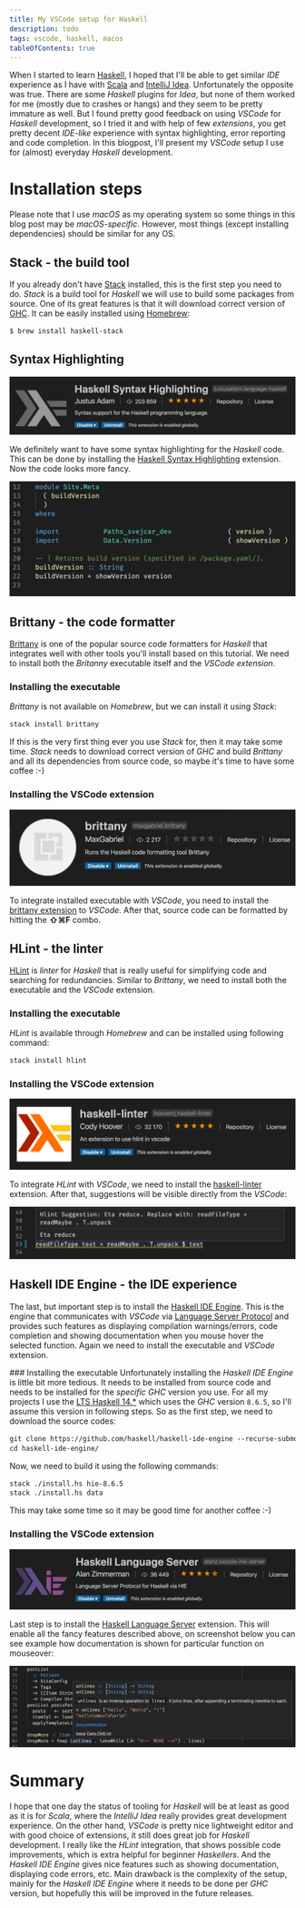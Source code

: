 ```yaml
---
title: My VSCode setup for Haskell
description: todo
tags: vscode, haskell, macos
tableOfContents: true
---
```


<style>
figure {
    text-align: center;
}

figure img {
    width: 500px;
}

figure:nth-child(41) img {
    width: 700px;
}
</style>

When I started to learn [Haskell][web:haskell], I hoped that I'll be able to get similar _IDE_ experience as I have with [Scala][web:scala] and [IntelliJ Idea][web:idea]. Unfortunately the opposite was true. There are some _Haskell_ plugins for _Idea_, but none of them worked for me (mostly due to crashes or hangs) and they seem to be pretty immature as well. But I found pretty good feedback on using _VSCode_ for _Haskell_ development, so I tried it and with help of few _extensions_, you get pretty decent _IDE-like_ experience with syntax highlighting, error reporting and code completion. In this blogpost, I'll present my _VSCode_ setup I use for (almost) everyday _Haskell_ development.

<!-- MORE -->

# Installation steps
Please note that I use _macOS_ as my operating system so some things in this blog post may be _macOS-specific_. However, most things (except installing dependencies) should be similar for any OS.

## Stack - the build tool
If you already don't have [Stack][web:stack] installed, this is the first step you need to do. _Stack_ is a build tool for _Haskell_ we will use to build some packages from source. One of its great features is that it will download correct version of [GHC][web:ghc]. It can be easily installed using [Homebrew][web:homebrew]:

```txt
$ brew install haskell-stack
```

## Syntax Highlighting
![VSCode Haskell Syntax Highlighting extension][img:vscode-hsl]

We definitely want to have some syntax highlighting for the _Haskell_ code. This can be done by installing the [Haskell Syntax Highlighting][vscode:hsl] extension. Now the code looks more fancy.

![syntax highlighting in action][img:syntax-highlighting]

## Brittany - the code formatter
[Brittany][github:brittany] is one of the popular source code formatters for _Haskell_ that integrates well with other tools you'll install based on this tutorial. We need to install both the _Britanny_ executable itself and the _VSCode extension_.

### Installing the executable
_Brittany_ is not available on _Homebrew_, but we can install it using _Stack_:

```txt
stack install brittany
```

If this is the very first thing ever you use _Stack_ for, then it may take some time. _Stack_ needs to download correct version of _GHC_ and build _Brittany_ and all its dependencies from source code, so maybe it's time to have some coffee :-)

### Installing the VSCode extension
![VSCode extension for Brittany][img:vscode-brittany]

To integrate installed executable with _VSCode_, you need to install the [brittany extension][vscode:brittany] to _VSCode_. After that, source code can be formatted by hitting the __⇧⌘F__ combo.

## HLint - the linter
[HLint][github:hlint] is _linter_ for _Haskell_ that is really useful for simplifying code and searching for redundancies. Similar to _Brittany_, we need to install both the executable and the _VSCode_ extension.

### Installing the executable
_HLint_ is available through _Homebrew_ and can be installed using following command:

```txt
stack install hlint
```

### Installing the VSCode extension
![VSCode extension for HLint][img:vscode-hlint]

To integrate _HLint_ with _VSCode_, we need to install the [haskell-linter][vscode:hlint] extension. After that, suggestions will be visible directly from the _VSCode_:

![HLint in action][img:hlint]

## Haskell IDE Engine - the IDE experience
The last, but important step is to install the [Haskell IDE Engine][github:hie]. This is the engine that communicates with _VSCode_ via [Language Server Protocol][web:lsp] and provides such features as displaying compilation warnings/errors, code completion and showing documentation when you mouse hover the selected function. Again we need to install the executable and _VSCode_ extension.

### Installing the executable
Unfortunately installing the _Haskell IDE Engine_ is little bit more tedious. It needs to be installed from source code and needs to be installed for the _specific_ _GHC_ version you use. For all my projects I use the [LTS Haskell 14.*][web:stackage] which uses the _GHC_ version `8.6.5`, so I'll assume this version in following steps. So as the first step, we need to download the source codes:

```txt
git clone https://github.com/haskell/haskell-ide-engine --recurse-submodules
cd haskell-ide-engine/
```

Now, we need to build it using the following commands:
```txt
stack ./install.hs hie-8.6.5
stack ./install.hs data
```

This may take some time so it may be good time for another coffee :-)

### Installing the VSCode extension
![VSCode Haskell Language Server extension][img:vscode-hls]

Last step is to install the [Haskell Language Server][vscode:hls] extension. This will enable all the fancy features described above, on screenshot below you can see example how documentation is shown for particular function on mouseover:

![displaying documentation on mouseover][img:hls]

# Summary
I hope that one day the status of tooling for _Haskell_ will be at least as good as it is for _Scala_, where the _IntelliJ Idea_ really provides great development experience. On the other hand, _VSCode_ is pretty nice lightweight editor and with good choice of extensions, it still does great job for _Haskell_ development. I really like the _HLint_ integration, that shows possible code improvements, which is extra helpful for beginner _Haskellers_. And the _Haskell IDE Engine_ gives nice features such as showing documentation, displaying code errors, etc. Main drawback is the complexity of the setup, mainly for the _Haskell IDE Engine_ where it needs to be done per _GHC_ version, but hopefully this will be improved in the future releases.


[img:hlint]: /assets/images/my-vscode-setup-for-haskell/hlint.png
[img:hls]: /assets/images/my-vscode-setup-for-haskell/hls.png
[img:syntax-highlighting]: /assets/images/my-vscode-setup-for-haskell/syntax-highlighting.png
[img:vscode-brittany]: /assets/images/my-vscode-setup-for-haskell/vscode-brittany.png
[img:vscode-hlint]: /assets/images/my-vscode-setup-for-haskell/vscode-hlint.png
[img:vscode-hls]: /assets/images/my-vscode-setup-for-haskell/vscode-hls.png
[img:vscode-hsl]: /assets/images/my-vscode-setup-for-haskell/vscode-hsl.png

[github:brittany]: https://github.com/lspitzner/brittany
[github:hie]: https://github.com/haskell/haskell-ide-engine
[github:hlint]: https://github.com/ndmitchell/hlint
[vscode:brittany]: https://github.com/MaxGabriel/brittany-vscode-extension
[vscode:hlint]: https://github.com/hoovercj/vscode-haskell-linter
[vscode:hls]: https://github.com/alanz/vscode-hie-server
[vscode:hsl]: https://github.com/JustusAdam/language-haskell
[web:ghc]: https://www.haskell.org/ghc/
[web:haskell]: https://www.haskell.org/
[web:homebrew]: https://brew.sh/
[web:idea]: https://www.jetbrains.com/idea/
[web:lsp]: https://microsoft.github.io//language-server-protocol/specifications/specification-3-14/
[web:scala]: https://scala-lang.org
[web:stack]: https://docs.haskellstack.org/en/stable/README/
[web:stackage]: https://www.stackage.org